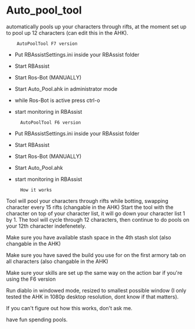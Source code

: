 # Auto_pool_tool
automatically pools up your characters through rifts, at the moment set up to pool up 12 characters (can edit this in the AHK).

		AutoPoolTool F7 version

- Put RBAssistSettings.ini inside your RBAssist folder
- Start RBAssist
- Start Ros-Bot (MANUALLY)
- Start Auto_Pool.ahk in administrator mode
- while Ros-Bot is active press ctrl-o
- start monitoring in RBAssist




		AutoPoolTool F6 version

- Put RBAssistSettings.ini inside your RBAssist folder
- Start RBAssist
- Start Ros-Bot (MANUALLY)
- Start Auto_Pool.ahk
- start monitoring in RBAssist



		How it works

Tool will pool your characters through rifts while botting, swapping character every 15 rifts (changable in the AHK)
Start the tool with the character on top of your character list, it will go down your character list 1 by 1.
The tool will cycle through 12 characters, then continue to do pools on your 12th character indefenetely.

Make sure you have available stash space in the 4th stash slot (also changable in the AHK)

Make sure you have saved the build you use for on the first armory tab on all characters (also changable in the AHK)

Make sure your skills are set up the same way on the action bar if you're using the F6 version

Run diablo in windowed mode, resized to smallest possible window (I only tested the AHK in 1080p desktop resolution, dont know if that matters).

If you can't figure out how this works, don't ask me.

have fun spending pools.

